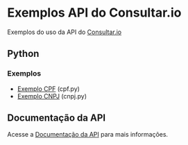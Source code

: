 # Exemplos API do Consultar.io

Exemplos do uso da API do [Consultar.io](https://consultar.io/?utm_source=github&utm_medium=readme&utm_campaign=api)

## Python

### Exemplos

- [Exemplo CPF](/python/cpf.py) (cpf.py)
- [Exemplo CNPJ](/python/cnpj.py) (cnpj.py)

## Documentação da API

Acesse a [Documentação da API](https://consultar.dev/?utm_source=github&utm_medium=readme&utm_campaign=api) para mais informações.
